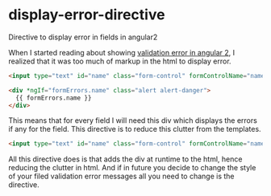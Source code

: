 # display-error-directive
Directive to display error in fields in angular2

When I started reading about showing [validation error in angular 2](https://angular.io/docs/ts/latest/cookbook/form-validation.html), I realized that it was too much of markup in the html to display error.

```html
<input type="text" id="name" class="form-control" formControlName="name" required >

<div *ngIf="formErrors.name" class="alert alert-danger">
  {{ formErrors.name }}
</div>
```

This means that for every field I will need this div which displays the errors if any for the field. This directive is to reduce this clutter from the templates.

```html
<input type="text" id="name" class="form-control" formControlName="name" required display-error="name">
```

All this directive does is that adds the div at runtime to the html, hence reducing the clutter in html. And if in future you decide to change the style of your filed validation error messages all you need to change is the directive.
